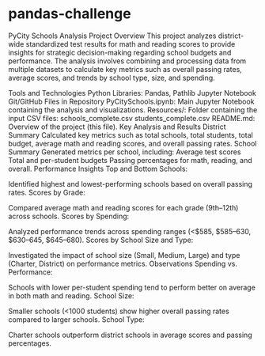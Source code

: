 # pandas-challenge


PyCity Schools Analysis
Project Overview
This project analyzes district-wide standardized test results for math and reading scores to provide insights for strategic decision-making regarding school budgets and performance. The analysis involves combining and processing data from multiple datasets to calculate key metrics such as overall passing rates, average scores, and trends by school type, size, and spending.

Tools and Technologies
Python
Libraries: Pandas, Pathlib
Jupyter Notebook
Git/GitHub
Files in Repository
PyCitySchools.ipynb: Main Jupyter Notebook containing the analysis and visualizations.
Resources/: Folder containing the input CSV files:
schools_complete.csv
students_complete.csv
README.md: Overview of the project (this file).
Key Analysis and Results
District Summary
Calculated key metrics such as total schools, total students, total budget, average math and reading scores, and overall passing rates.
School Summary
Generated metrics per school, including:
Average test scores
Total and per-student budgets
Passing percentages for math, reading, and overall.
Performance Insights
Top and Bottom Schools:

Identified highest and lowest-performing schools based on overall passing rates.
Scores by Grade:

Compared average math and reading scores for each grade (9th–12th) across schools.
Scores by Spending:

Analyzed performance trends across spending ranges (<$585, $585–630, $630–645, $645–680).
Scores by School Size and Type:

Investigated the impact of school size (Small, Medium, Large) and type (Charter, District) on performance metrics.
Observations
Spending vs. Performance:

Schools with lower per-student spending tend to perform better on average in both math and reading.
School Size:

Smaller schools (<1000 students) show higher overall passing rates compared to larger schools.
School Type:

Charter schools outperform district schools in average scores and passing percentages.
